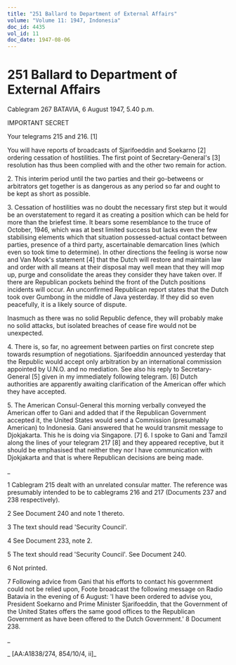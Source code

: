 ```yaml
---
title: "251 Ballard to Department of External Affairs"
volume: "Volume 11: 1947, Indonesia"
doc_id: 4435
vol_id: 11
doc_date: 1947-08-06
---
```


# 251 Ballard to Department of External Affairs

Cablegram 267 BATAVIA, 6 August 1947, 5.40 p.m.

IMPORTANT SECRET

Your telegrams 215 and 216. [1]

You will have reports of broadcasts of Sjarifoeddin and Soekarno [2] ordering cessation of hostilities. The first point of Secretary-General's [3] resolution has thus been complied with and the other two remain for action.

2\. This interim period until the two parties and their go-betweens or arbitrators get together is as dangerous as any period so far and ought to be kept as short as possible.

3\. Cessation of hostilities was no doubt the necessary first step but it would be an overstatement to regard it as creating a position which can be held for more than the briefest time. It bears some resemblance to the truce of October, 1946, which was at best limited success but lacks even the few stabilising elements which that situation possessed-actual contact between parties, presence of a third party, ascertainable demarcation lines (which even so took time to determine). In other directions the feeling is worse now and Van Mook's statement [4] that the Dutch will restore and maintain law and order with all means at their disposal may well mean that they will mop up, purge and consolidate the areas they consider they have taken over. If there are Republican pockets behind the front of the Dutch positions incidents will occur. An unconfirmed Republican report states that the Dutch took over Gumbong in the middle of Java yesterday. If they did so even peacefully, it is a likely source of dispute.

Inasmuch as there was no solid Republic defence, they will probably make no solid attacks, but isolated breaches of cease fire would not be unexpected.

4\. There is, so far, no agreement between parties on first concrete step towards resumption of negotiations. Sjarifoeddin announced yesterday that the Republic would accept only arbitration by an international commission appointed by U.N.O. and no mediation. See also his reply to Secretary-General [5] given in my immediately following telegram. [6] Dutch authorities are apparently awaiting clarification of the American offer which they have accepted.

5\. The American Consul-General this morning verbally conveyed the American offer to Gani and added that if the Republican Government accepted it, the United States would send a Commission (presumably American) to Indonesia. Gani answered that he would transmit message to Djokjakarta. This he is doing via Singapore. [7] 6. I spoke to Gani and Tamzil along the lines of your telegram 217 [8] and they appeared receptive, but it should be emphasised that neither they nor I have communication with Djokjakarta and that is where Republican decisions are being made.

_

1 Cablegram 215 dealt with an unrelated consular matter. The reference was presumably intended to be to cablegrams 216 and 217 (Documents 237 and 238 respectively).

2 See Document 240 and note 1 thereto.

3 The text should read 'Security Council'.

4 See Document 233, note 2.

5 The text should read 'Security Council'. See Document 240.

6 Not printed.

7 Following advice from Gani that his efforts to contact his government could not be relied upon, Foote broadcast the following message on Radio Batavia in the evening of 6 August: 'I have been ordered to advise you, President Soekarno and Prime Minister Sjarifoeddin, that the Government of the United States offers the same good offices to the Republican Government as have been offered to the Dutch Government.' 8 Document 238.

_

_ [AA:A1838/274, 854/10/4, ii]_
